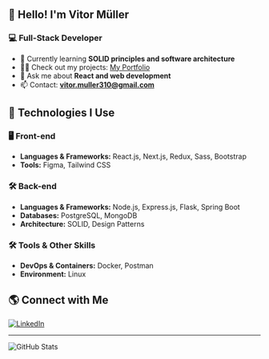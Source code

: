 ## 👋 Hello! I'm Vitor Müller
### 💻 Full-Stack Developer

- 🌱 Currently learning **SOLID principles and software architecture**
- 👨‍💻 Check out my projects: [My Portfolio](https://vitox013.github.io/portfolio/)
- 💬 Ask me about **React and web development**
- 📫 Contact: **vitor.muller310@gmail.com**

## 🚀 Technologies I Use

### 🖥️ Front-end
- **Languages & Frameworks:** React.js, Next.js, Redux, Sass, Bootstrap
- **Tools:** Figma, Tailwind CSS

### 🛠️ Back-end
- **Languages & Frameworks:** Node.js, Express.js, Flask, Spring Boot
- **Databases:** PostgreSQL, MongoDB
- **Architecture:** SOLID, Design Patterns

### 🛠️ Tools & Other Skills
- **DevOps & Containers:** Docker, Postman
- **Environment:** Linux

## 🌎 Connect with Me
[![LinkedIn](https://img.shields.io/badge/LinkedIn-VitorMuller-blue?logo=linkedin&style=for-the-badge)](https://linkedin.com/in/vitor-muller)

---

![GitHub Stats](https://github-readme-stats.vercel.app/api?username=vitox013&show_icons=true&theme=dracula)

